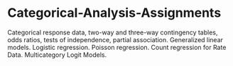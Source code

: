# Categorical-Analysis-Assignments

Categorical response data, two-way and three-way contingency tables, odds ratios, tests of independence, partial association. 
Generalized linear models. Logistic regression. Poisson regression. Count regression for Rate Data. Multicategory Logit Models. 
